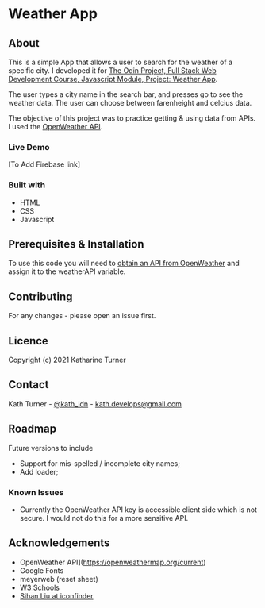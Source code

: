 # Weather App

## About

This is a simple App that allows a user to search for the weather of a specific city. I developed it for [The Odin Project, Full Stack Web Development Course, Javascript Module, Project: Weather App](https://www.theodinproject.com/paths/full-stack-javascript/courses/javascript/lessons/weather-app).

The user types a city name in the search bar, and presses go to see the weather data. The user can choose between farenheight and celcius data.

The objective of this project was to practice getting & using data from APIs. I used the [OpenWeather API](https://openweathermap.org/current).

### Live Demo

[To Add Firebase link]

### Built with

* HTML
* CSS
* Javascript

## Prerequisites & Installation

To use this code you will need to [obtain an API from OpenWeather](https://openweathermap.org/api) and assign it to the weatherAPI variable.

## Contributing

For any changes - please open an issue first.

## Licence

Copyright (c) 2021 Katharine Turner

## Contact

Kath Turner - [@kath_ldn](https://twitter.com/home) - kath.develops@gmail.com

## Roadmap

Future versions to include
* Support for mis-spelled / incomplete city names;
* Add loader;

### Known Issues

* Currently the OpenWeather API key is accessible client side which is not secure. I would not do this for a more sensitive API.

## Acknowledgements

* OpenWeather API](https://openweathermap.org/current)
* Google Fonts
* meyerweb (reset sheet)
* [W3 Schools](https://www.w3schools.com/howto/howto_css_switch.asp)
* [Sihan Liu at iconfinder](https://www.iconfinder.com/iconsets/weather-color-2)